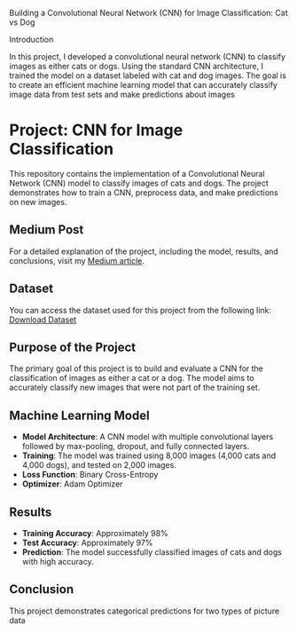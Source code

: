 Building a Convolutional Neural Network (CNN) for Image Classification: Cat vs Dog

Introduction

In this project, I developed a convolutional neural network (CNN) to classify images as either cats or dogs. Using the standard CNN architecture, I trained the model on a dataset labeled with cat and dog images. The goal is to create an efficient machine learning model that can accurately classify image data from test sets and make predictions about images

# Project: CNN for Image Classification

This repository contains the implementation of a Convolutional Neural Network (CNN) model to classify images of cats and dogs. The project demonstrates how to train a CNN, preprocess data, and make predictions on new images.

## Medium Post
For a detailed explanation of the project, including the model, results, and conclusions, visit my [Medium article](https://medium.com/@zhangshirui24).

## Dataset
You can access the dataset used for this project from the following link:
[Download Dataset](https://drive.google.com/drive/folders/1t7Ic6EOIKqPD3nZ1ZlBZ0yq-ggSnEWLR?usp=share_link)

## Purpose of the Project
The primary goal of this project is to build and evaluate a CNN for the classification of images as either a cat or a dog. The model aims to accurately classify new images that were not part of the training set.

## Machine Learning Model
- **Model Architecture**: A CNN model with multiple convolutional layers followed by max-pooling, dropout, and fully connected layers.
- **Training**: The model was trained using 8,000 images (4,000 cats and 4,000 dogs), and tested on 2,000 images.
- **Loss Function**: Binary Cross-Entropy
- **Optimizer**: Adam Optimizer

## Results
- **Training Accuracy**: Approximately 98%
- **Test Accuracy**: Approximately 97%
- **Prediction**: The model successfully classified images of cats and dogs with high accuracy.

## Conclusion
This project demonstrates categorical predictions for two types of picture data
